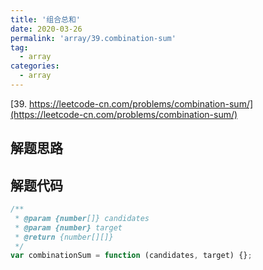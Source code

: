```yaml
---
title: '组合总和'
date: 2020-03-26
permalink: 'array/39.combination-sum'
tag:
  - array
categories:
  - array
---
```


[39. https://leetcode-cn.com/problems/combination-sum/](https://leetcode-cn.com/problems/combination-sum/)

## 解题思路

## 解题代码

```js
/**
 * @param {number[]} candidates
 * @param {number} target
 * @return {number[][]}
 */
var combinationSum = function (candidates, target) {};
```

